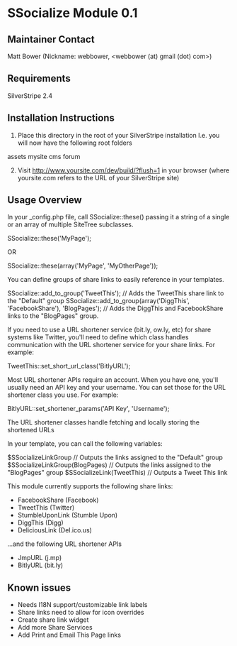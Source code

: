 # SSocialize Module 0.1

## Maintainer Contact

Matt Bower (Nickname: webbower, <webbower (at) gmail (dot) com>) 

## Requirements

SilverStripe 2.4

## Installation Instructions

1. Place this directory in the root of your SilverStripe installation
I.e. you will now have the following root folders

assets
mysite
cms
forum

2. Visit http://www.yoursite.com/dev/build/?flush=1 in your browser (where yoursite.com refers to the URL of your SilverStripe site)

## Usage Overview

In your _config.php file, call SSocialize::these() passing it a string of a single or an array of multiple SiteTree subclasses.

SSocialize::these('MyPage');

OR

SSocialize::these(array('MyPage', 'MyOtherPage'));

You can define groups of share links to easily reference in your templates.

SSocialize::add_to_group('TweetThis'); // Adds the TweetThis share link to the "Default" group
SSocialize::add_to_group(array('DiggThis', 'FacebookShare'), 'BlogPages'); // Adds the DiggThis and FacebookShare links to the "BlogPages" group.

If you need to use a URL shortener service (bit.ly, ow.ly, etc) for share systems like Twitter, you'll need to define which class handles communication with the URL shortener service for your share links. For example:

TweetThis::set_short_url_class('BitlyURL');

Most URL shortener APIs require an account. When you have one, you'll usually need an API key and your username. You can set those for the URL shortener class you use. For example:

BitlyURL::set_shortener_params('API Key', 'Username');

The URL shortener classes handle fetching and locally storing the shortened URLs

In your template, you can call the following variables:

$SSocializeLinkGroup // Outputs the links assigned to the "Default" group
$SSocializeLinkGroup(BlogPages) // Outputs the links assigned to the "BlogPages" group
$SSocializeLink(TweetThis) // Outputs a Tweet This link

This module currently supports the following share links:

- FacebookShare (Facebook)
- TweetThis (Twitter)
- StumbleUponLink (Stumble Upon)
- DiggThis (Digg)
- DeliciousLink (Del.ico.us)

...and the following URL shortener APIs

- JmpURL (j.mp)
- BitlyURL (bit.ly)

## Known issues

- Needs I18N support/customizable link labels
- Share links need to allow for icon overrides
- Create share link widget
- Add more Share Services
- Add Print and Email This Page links